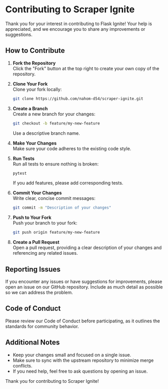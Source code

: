 # Contributing to Scraper Ignite

Thank you for your interest in contributing to Flask Ignite! Your help is appreciated, and we encourage you to share any improvements or suggestions.

## How to Contribute

1. **Fork the Repository**  
   Click the "Fork" button at the top right to create your own copy of the repository.

2. **Clone Your Fork**  
   Clone your fork locally:

   ```sh
   git clone https://github.com/nahom-d54/scraper-ignite.git
   ```

3. **Create a Branch**  
   Create a new branch for your changes:

   ```sh
   git checkout -b feature/my-new-feature
   ```

   Use a descriptive branch name.

4. **Make Your Changes**  
   Make sure your code adheres to the existing code style.

5. **Run Tests**  
   Run all tests to ensure nothing is broken:

   ```sh
   pytest
   ```

   If you add features, please add corresponding tests.

6. **Commit Your Changes**  
   Write clear, concise commit messages:

   ```sh
   git commit -m "Description of your changes"
   ```

7. **Push to Your Fork**  
   Push your branch to your fork:

   ```sh
   git push origin feature/my-new-feature
   ```

8. **Create a Pull Request**  
   Open a pull request, providing a clear description of your changes and referencing any related issues.

## Reporting Issues

If you encounter any issues or have suggestions for improvements, please open an issue on our GitHub repository. Include as much detail as possible so we can address the problem.

## Code of Conduct

Please review our Code of Conduct before participating, as it outlines the standards for community behavior.

## Additional Notes

- Keep your changes small and focused on a single issue.
- Make sure to sync with the upstream repository to minimize merge conflicts.
- If you need help, feel free to ask questions by opening an issue.

Thank you for contributing to Scraper Ignite!

